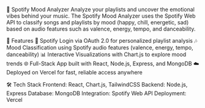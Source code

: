 🎵 Spotify Mood Analyzer
Analyze your playlists and uncover the emotional vibes behind your music. The Spotify Mood Analyzer uses the Spotify Web API to classify songs and playlists by mood (happy, chill, energetic, sad) based on audio features such as valence, energy, tempo, and danceability.

🚀 Features
🔐 Spotify Login via OAuth 2.0 for personalized playlist analysis
🎶 Mood Classification using Spotify audio features (valence, energy, tempo, danceability)
📊 Interactive Visualizations with Chart.js to explore mood trends
🌐 Full-Stack App built with React, Node.js, Express, and MongoDB
☁️ Deployed on Vercel for fast, reliable access anywhere

🛠️ Tech Stack
Frontend: React, Chart.js, TailwindCSS
Backend: Node.js, Express
Database: MongoDB
Integration: Spotify Web API
Deployment: Vercel

